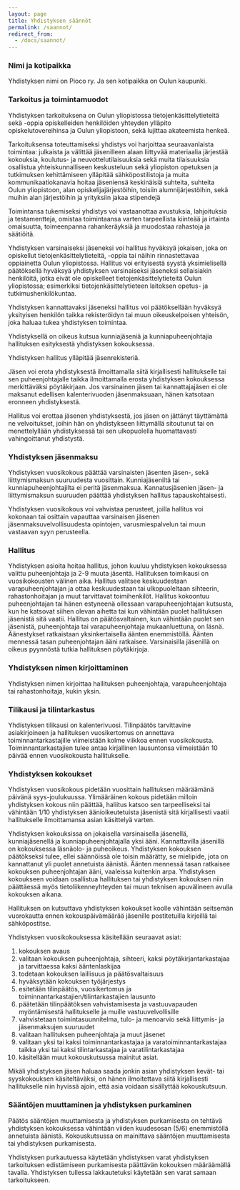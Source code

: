 ```yaml
---
layout: page
title: Yhdistyksen säännöt
permalink: /saannot/
redirect_from:
  - /docs/saannot/
---
```


### Nimi ja kotipaikka

Yhdistyksen nimi on Pioco ry. Ja sen kotipaikka on Oulun kaupunki.

### Tarkoitus ja toimintamuodot

Yhdistyksen tarkoituksena on Oulun yliopistossa tietojenkäsittelytieteitä sekä -oppia opiskelleiden henkilöiden yhteyden ylläpito opiskelutovereihinsa ja Oulun yliopistoon, sekä lujittaa akateemista henkeä.

Tarkoituksensa toteuttamiseksi yhdistys voi harjoittaa seuraavanlaista toimintaa:
julkaista ja välittää jäsenilleen alaan liittyvää materiaalia
järjestää kokouksia, koulutus- ja neuvottelutilaisuuksia sekä muita tilaisuuksia
osallistua yhteiskunnalliseen keskusteluun sekä yliopiston opetuksen ja tutkimuksen kehittämiseen
ylläpitää sähköpostilistoja ja muita kommunikaatiokanavia
hoitaa jäseniensä keskinäisiä suhteita, suhteita Oulun yliopistoon, alan opiskelijajärjestöihin, toisiin alumnijärjestöihin, sekä muihin alan järjestöihin ja yrityksiin
jakaa stipendejä

Toimintansa tukemiseksi yhdistys voi vastaanottaa avustuksia, lahjoituksia ja testamentteja, omistaa toimintaansa varten tarpeellista kiinteää ja irtainta omaisuutta, toimeenpanna rahankeräyksiä ja muodostaa rahastoja ja säätiöitä.

Yhdistyksen varsinaiseksi jäseneksi voi hallitus hyväksyä jokaisen, joka on opiskellut tietojenkäsittelytieteitä, -oppia tai näihin rinnastettavaa oppiainetta Oulun yliopistossa. Hallitus voi erityisestä syystä yksimielisellä päätöksellä hyväksyä yhdistyksen varsinaiseksi jäseneksi sellaisiakin henkilöitä, jotka eivät ole opiskelleet tietojenkäsittelytieteitä Oulun yliopistossa; esimerkiksi tietojenkäsittelytieteen laitoksen opetus- ja tutkimushenkilökuntaa.

Yhdistyksen kannattavaksi jäseneksi hallitus voi päätöksellään hyväksyä yksityisen henkilön taikka rekisteröidyn tai muun oikeuskelpoisen yhteisön, joka haluaa tukea yhdistyksen toimintaa.

Yhdistyksellä on oikeus kutsua kunniajäseniä ja kunniapuheenjohtajia hallituksen esityksestä yhdistyksen kokouksessa.

Yhdistyksen hallitus ylläpitää jäsenrekisteriä.

Jäsen voi erota yhdistyksestä ilmoittamalla siitä kirjallisesti hallitukselle tai sen puheenjohtajalle taikka ilmoittamalla erosta yhdistyksen kokouksessa merkittäväksi pöytäkirjaan. Jos varsinainen jäsen tai kannattajajäsen ei ole maksanut edellisen kalenterivuoden jäsenmaksuaan, hänen katsotaan eronneen yhdistyksestä.

Hallitus voi erottaa jäsenen yhdistyksestä, jos jäsen on jättänyt täyttämättä ne velvoitukset, joihin hän on yhdistykseen liittymällä sitoutunut tai on menettelyllään yhdistyksessä tai sen ulkopuolella huomattavasti vahingoittanut yhdistystä.

### Yhdistyksen jäsenmaksu

Yhdistyksen vuosikokous päättää varsinaisten jäsenten jäsen-, sekä liittymismaksun suuruudesta vuosittain. Kunniajäseniltä tai kunniapuheenjohtajilta ei peritä jäsenmaksua. Kannatusjäsenien jäsen- ja liittymismaksun suuruuden päättää yhdistyksen hallitus tapauskohtaisesti.

Yhdistyksen vuosikokous voi vahvistaa perusteet, joilla hallitus voi kokonaan tai osittain vapauttaa varsinaisen jäsenen jäsenmaksuvelvollisuudesta opintojen, varusmiespalvelun tai muun vastaavan syyn perusteella.

### Hallitus

Yhdistyksen asioita hoitaa hallitus, johon kuuluu yhdistyksen kokouksessa valittu puheenjohtaja ja 2-9 muuta jäsentä. Hallituksen toimikausi on vuosikokousten välinen aika. Hallitus valitsee keskuudestaan varapuheenjohtajan ja ottaa keskuudestaan tai ulkopuoleltaan sihteerin, rahastonhoitajan ja muut tarvittavat toimihenkilöt. Hallitus kokoontuu puheenjohtajan tai hänen estyneenä ollessaan varapuheenjohtajan kutsusta, kun he katsovat siihen olevan aihetta tai kun vähintään puolet hallituksen jäsenistä sitä vaatii. Hallitus on päätösvaltainen, kun vähintään puolet sen jäsenistä, puheenjohtaja tai varapuheenjohtaja mukaanluettuna, on läsnä. Äänestykset ratkaistaan yksinkertaisella äänten enemmistöllä. Äänten mennessä tasan puheenjohtajan ääni ratkaisee. Varsinaisilla jäsenillä on oikeus pyynnöstä tutkia hallituksen pöytäkirjoja.

### Yhdistyksen nimen kirjoittaminen

Yhdistyksen nimen kirjoittaa hallituksen puheenjohtaja, varapuheenjohtaja tai rahastonhoitaja, kukin yksin.

### Tilikausi ja tilintarkastus

Yhdistyksen tilikausi on kalenterivuosi. Tilinpäätös tarvittavine asiakirjoineen ja hallituksen vuosikertomus on annettava toiminnantarkastajille viimeistään kolme viikkoa ennen vuosikokousta. Toiminnantarkastajien tulee antaa kirjallinen lausuntonsa viimeistään 10 päivää ennen vuosikokousta hallitukselle.

### Yhdistyksen kokoukset

Yhdistyksen vuosikokous pidetään vuosittain hallituksen määräämänä päivänä syys-joulukuussa. Ylimääräinen kokous pidetään milloin yhdistyksen kokous niin päättää, haliitus katsoo sen tarpeelliseksi tai vähintään 1/10 yhdistyksen äänioikeutetuista jäsenistä sitä kirjallisesti vaatii hallitukselle ilmoittamansa asian käsittelyä varten.

Yhdistyksen kokouksissa on jokaisella varsinaisella jäsenellä, kunniajäsenellä ja kunniapuheenjohtajalla yksi ääni. Kannattavilla jäsenillä on kokouksessa läsnäolo- ja puheoikeus. Yhdistyksen kokouksen päätökseksi tulee, ellei säännöissä ole toisin määrätty, se mielipide, jota on kannattanut yli puolet annetuista äänistä. Äänten mennessä tasan ratkaisee kokouksen puheenjohtajan ääni, vaaleissa kuitenkin arpa. Yhdistyksen kokoukseen voidaan osallistua hallituksen tai yhdistyksen kokouksen niin päättäessä myös tietoliikenneyhteyden tai muun teknisen apuvälineen avulla kokouksen aikana.

Hallituksen on kutsuttava yhdistyksen kokoukset koolle vähintään seitsemän vuorokautta ennen kokouspäivämäärää jäsenille postitetuilla kirjeillä tai sähköpostitse.

Yhdistyksen vuosikokouksessa käsitellään seuraavat asiat:

1. kokouksen avaus
2. valitaan kokouksen puheenjohtaja, sihteeri, kaksi pöytäkirjantarkastajaa ja tarvittaessa kaksi ääntenlaskijaa
3. todetaan kokouksen laillisuus ja päätösvaltaisuus
4. hyväksytään kokouksen työjärjestys
5. esitetään tilinpäätös, vuosikertomus ja toiminnantarkastajien/tilintarkastajien lausunto
6. päätetään tilinpäätöksen vahvistamisesta ja vastuuvapauden myöntämisestä hallitukselle ja muille vastuuvelvollisille
7. vahvistetaan toimintasuunnitelma, tulo- ja menoarvio sekä liittymis- ja jäsenmaksujen suuruudet
8. valitaan hallituksen puheenjohtaja ja muut jäsenet
9. valitaan yksi tai kaksi toiminnantarkastajaa ja varatoiminnantarkastajaa taikka yksi tai kaksi tilintarkastajaa ja varatilintarkastajaa
10. käsitellään muut kokouskutsussa mainitut asiat.

Mikäli yhdistyksen jäsen haluaa saada jonkin asian yhdistyksen kevät- tai syyskokouksen käsiteltäväksi, on hänen ilmoitettava siitä kirjallisesti hallitukselle niin hyvissä ajoin, että asia voidaan sisällyttää kokouskutsuun.

### Sääntöjen muuttaminen ja yhdistyksen purkaminen

Päätös sääntöjen muuttamisesta ja yhdistyksen purkamisesta on tehtävä yhdistyksen kokouksessa vähintään viiden kuudesosan (5/6) enemmistöllä annetuista äänistä. Kokouskutsussa on mainittava sääntöjen muuttamisesta tai yhdistyksen purkamisesta.

Yhdistyksen purkautuessa käytetään yhdistyksen varat yhdistyksen tarkoituksen edistämiseen purkamisesta päättävän kokouksen määräämällä tavalla. Yhdistyksen tullessa lakkautetuksi käytetään sen varat samaan tarkoitukseen.
